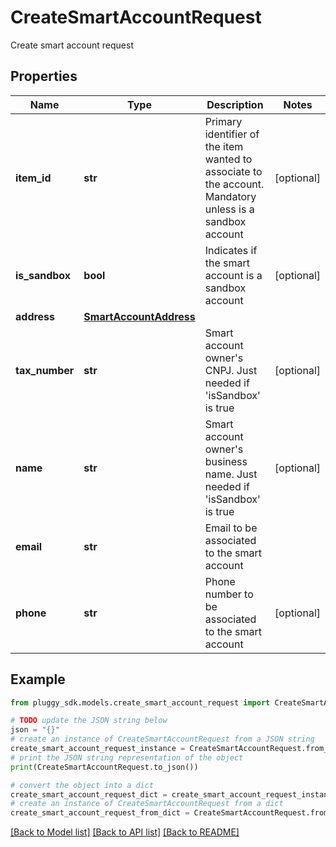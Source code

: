 # CreateSmartAccountRequest

Create smart account request

## Properties

Name | Type | Description | Notes
------------ | ------------- | ------------- | -------------
**item_id** | **str** | Primary identifier of the item wanted to associate to the account. Mandatory unless is a sandbox account | [optional] 
**is_sandbox** | **bool** | Indicates if the smart account is a sandbox account | [optional] 
**address** | [**SmartAccountAddress**](SmartAccountAddress.md) |  | 
**tax_number** | **str** | Smart account owner&#39;s CNPJ. Just needed if &#39;isSandbox&#39; is true | [optional] 
**name** | **str** | Smart account owner&#39;s business name. Just needed if &#39;isSandbox&#39; is true | [optional] 
**email** | **str** | Email to be associated to the smart account | 
**phone** | **str** | Phone number to be associated to the smart account | [optional] 

## Example

```python
from pluggy_sdk.models.create_smart_account_request import CreateSmartAccountRequest

# TODO update the JSON string below
json = "{}"
# create an instance of CreateSmartAccountRequest from a JSON string
create_smart_account_request_instance = CreateSmartAccountRequest.from_json(json)
# print the JSON string representation of the object
print(CreateSmartAccountRequest.to_json())

# convert the object into a dict
create_smart_account_request_dict = create_smart_account_request_instance.to_dict()
# create an instance of CreateSmartAccountRequest from a dict
create_smart_account_request_from_dict = CreateSmartAccountRequest.from_dict(create_smart_account_request_dict)
```
[[Back to Model list]](../README.md#documentation-for-models) [[Back to API list]](../README.md#documentation-for-api-endpoints) [[Back to README]](../README.md)


